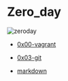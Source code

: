 # Zero_day


![zeroday](https://user-images.githubusercontent.com/85587286/160320471-7d1a377f-209b-4ca7-a396-e66720376b8a.jpeg)




* [0x00-vagrant](https://github.com/elkinguerrero007/zero_day/tree/main/0x00-vagrant)

* [0x03-git](https://github.com/elkinguerrero007/zero_day/tree/main/0x03-git)

* [markdown](https://wordpress.com/support/markdown-quick-reference/)

